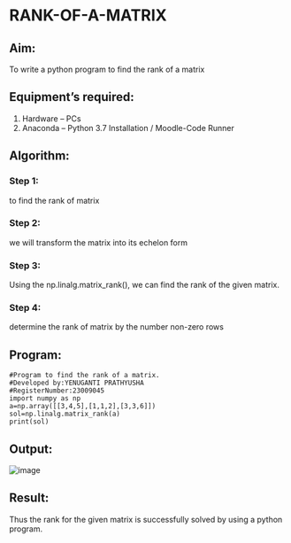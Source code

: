 # RANK-OF-A-MATRIX
## Aim:
To write a python program to find the rank of a matrix
## Equipment’s required:
1. 	Hardware – PCs
2. 	Anaconda – Python 3.7 Installation / Moodle-Code Runner
## Algorithm:
### Step 1: 
to find the rank of  matrix
### Step 2: 
we will transform the matrix into its echelon form
### Step 3:
Using the np.linalg.matrix_rank(), we can find the rank of the given matrix.
### Step 4: 
determine the rank of matrix by the number non-zero rows
## Program:
```
#Program to find the rank of a matrix.
#Developed by:YENUGANTI PRATHYUSHA 
#RegisterNumber:23009045
import numpy as np
a=np.array([[3,4,5],[1,1,2],[3,3,6]])
sol=np.linalg.matrix_rank(a)
print(sol)
```
## Output:
![image](https://github.com/prathyusharavi/RANK-OF-A-MATRIX/assets/147474424/b39d8aa7-90b4-43bd-8865-58aa86c7c2d0)

## Result:
Thus the rank for the given matrix is successfully solved by  using a python program.

